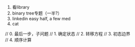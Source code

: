 1. 看library
2. binary tree专题（一半?）
3. linkedin easy half, a few med
4. cat

// 0. 最后一步，子问题
// 1. 确定状态
// 2. 转移方程
// 3. 初态边界  
// 4. 顺序计算